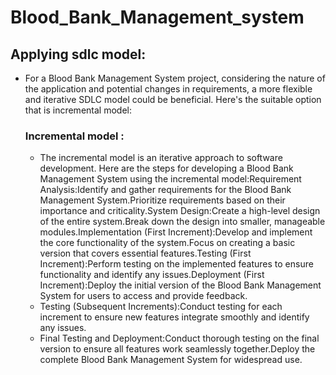# Blood_Bank_Management_system 
## Applying sdlc model: 
  - For a Blood Bank Management System project, considering the nature of the application and potential changes in requirements, a more flexible and iterative SDLC model could be beneficial. Here's the suitable option that is incremental model:
    ### Incremental model :
      - The incremental model is an iterative approach to software development. Here are the steps for developing a Blood Bank Management System using the incremental model:Requirement Analysis:Identify and gather requirements for the Blood Bank Management System.Prioritize requirements based on their importance and criticality.System Design:Create a high-level design of the entire system.Break down the design into smaller, manageable modules.Implementation (First Increment):Develop and implement the core functionality of the system.Focus on creating a basic version that covers essential features.Testing (First Increment):Perform testing on the implemented features to ensure functionality and identify any issues.Deployment (First Increment):Deploy the initial version of the Blood Bank Management System for users to access and provide feedback.
      - Testing (Subsequent Increments):Conduct testing for each increment to ensure new features integrate smoothly and identify any issues.
      - Final Testing and Deployment:Conduct thorough testing on the final version to ensure all features work seamlessly together.Deploy the complete Blood Bank Management System for widespread use.
